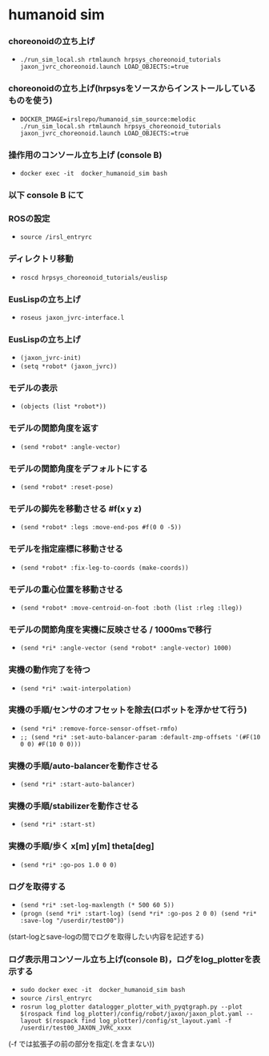 # humanoid sim

### choreonoidの立ち上げ
- ```./run_sim_local.sh rtmlaunch hrpsys_choreonoid_tutorials jaxon_jvrc_choreonoid.launch LOAD_OBJECTS:=true```

### choreonoidの立ち上げ(hrpsysをソースからインストールしているものを使う)
- ```DOCKER_IMAGE=irslrepo/humanoid_sim_source:melodic ./run_sim_local.sh rtmlaunch hrpsys_choreonoid_tutorials jaxon_jvrc_choreonoid.launch LOAD_OBJECTS:=true```

### 操作用のコンソール立ち上げ (console B)
- ```docker exec -it  docker_humanoid_sim bash```

### 以下 console B にて
### ROSの設定
- ```source /irsl_entryrc```

### ディレクトリ移動
- ```roscd hrpsys_choreonoid_tutorials/euslisp```

### EusLispの立ち上げ
- ```roseus jaxon_jvrc-interface.l```

### EusLispの立ち上げ
- ```(jaxon_jvrc-init)```
- ```(setq *robot* (jaxon_jvrc))```

### モデルの表示
- ```(objects (list *robot*))```

### モデルの関節角度を返す
- ```(send *robot* :angle-vector)```

### モデルの関節角度をデフォルトにする
- ```(send *robot* :reset-pose)```

### モデルの脚先を移動させる #f(x y z)
- ```(send *robot* :legs :move-end-pos #f(0 0 -5))```

### モデルを指定座標に移動させる
- ```(send *robot* :fix-leg-to-coords (make-coords))```

### モデルの重心位置を移動させる
- ```(send *robot* :move-centroid-on-foot :both (list :rleg :lleg))```

### モデルの関節角度を実機に反映させる / 1000msで移行
- ```(send *ri* :angle-vector (send *robot* :angle-vector) 1000)```

### 実機の動作完了を待つ
- ```(send *ri* :wait-interpolation)```

### 実機の手順/センサのオフセットを除去(ロボットを浮かせて行う)
- ```(send *ri* :remove-force-sensor-offset-rmfo)```
- ```;; (send *ri* :set-auto-balancer-param :default-zmp-offsets '(#F(10 0 0) #F(10 0 0)))```

### 実機の手順/auto-balancerを動作させる
- ```(send *ri* :start-auto-balancer)```

### 実機の手順/stabilizerを動作させる
- ```(send *ri* :start-st)```

### 実機の手順/歩く x[m] y[m] theta[deg]
- ```(send *ri* :go-pos 1.0 0 0)```

### ログを取得する
- ```(send *ri* :set-log-maxlength (* 500 60 5))```
- ```(progn (send *ri* :start-log) (send *ri* :go-pos 2 0 0) (send *ri* :save-log "/userdir/test00"))```

(start-logとsave-logの間でログを取得したい内容を記述する)

### ログ表示用コンソール立ち上げ(console B)，ログをlog_plotterを表示する
- ```sudo docker exec -it  docker_humanoid_sim bash```
- ```source /irsl_entryrc```
- ```rosrun log_plotter datalogger_plotter_with_pyqtgraph.py --plot $(rospack find log_plotter)/config/robot/jaxon/jaxon_plot.yaml --layout $(rospack find log_plotter)/config/st_layout.yaml -f /userdir/test00_JAXON_JVRC_xxxx```

(-f では拡張子の前の部分を指定(.を含まない))
